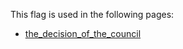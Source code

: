 This flag is used in the following pages:
 - [the_decision_of_the_council](../events/the_decision_of_the_council.md)
